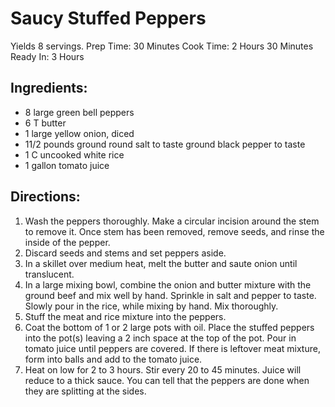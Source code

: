 # Saucy Stuffed Peppers

Yields 8 servings.
Prep Time: 30 Minutes
Cook Time: 2 Hours 30 Minutes
Ready In: 3 Hours

## Ingredients:
- 8 large green bell peppers
- 6 T butter
- 1 large yellow onion, diced
- 11/2 pounds ground round salt to taste ground black pepper to taste
- 1 C uncooked white rice
- 1 gallon tomato juice    

## Directions:
1. Wash the peppers thoroughly. Make a circular incision around the stem to remove it.
Once stem has been removed, remove seeds, and rinse the inside of the pepper.
2. Discard seeds and stems and set peppers aside.
3. In a skillet over medium heat, melt the butter and saute onion until translucent.
4. In a large mixing bowl, combine the onion and butter mixture with the ground beef
and mix well by hand. Sprinkle in salt and pepper to taste.
Slowly pour in the rice, while mixing by hand. Mix thoroughly.
5. Stuff the meat and rice mixture into the peppers.
6. Coat the bottom of 1 or 2 large pots with oil. Place the stuffed peppers into the
pot(s) leaving a 2 inch space at the top of the pot. Pour in tomato juice until peppers
are covered. If there is leftover meat mixture, form into balls and add to the tomato juice.
5. Heat on low for 2 to 3 hours. Stir every 20 to 45 minutes. Juice will reduce to
a thick sauce. You can tell that the peppers are done when they are splitting at the sides.
